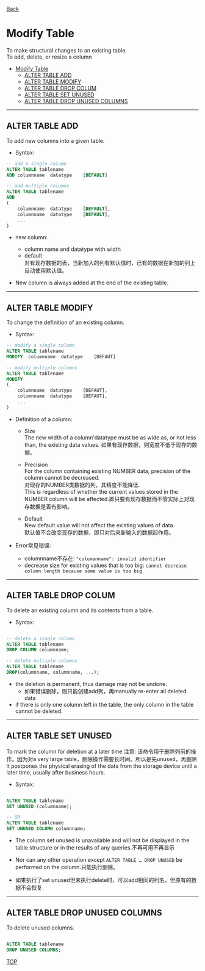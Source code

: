 [Back](../index.md)

# Modify Table

To make structural changes to an existing table.<br>To add, delete, or resize a column

- [Modify Table](#modify-table)
    - [ALTER TABLE ADD](#alter-table-add)
    - [ALTER TABLE MODIFY](#alter-table-modify)
    - [ALTER TABLE DROP COLUM](#alter-table-drop-colum)
    - [ALTER TABLE SET UNUSED](#alter-table-set-unused)
    - [ALTER TABLE DROP UNUSED COLUMNS](#alter-table-drop-unused-columns)

---

## ALTER TABLE ADD

To add new columns into a given table.

- Syntax:
```sql
-- add a single column
ALTER TABLE tablename
ADD columnname  datatype    [DEFAULT]

-- add multiple columns
ALTER TABLE tablename
ADD
(
    columnname  datatype    [DEFAULT],
    columnname  datatype    [DEFAULT],
    ...
)

```

- new column:
    - column name and datatype with width
    - default<br>对有现存数据的表，当新加入的列有默认值时，已有的数据在新加的列上自动使用默认值。

- New column is always added at the end of the existing table.

---

## ALTER TABLE MODIFY

To change the definition of an existing column.

- Syntax:
```sql
-- modify a single column
ALTER TABLE tablename
MODIFY  columnname  datatype    [DEFAUT]

-- modify multiple columns
ALTER TABLE tablename
MODIFY 
(
    columnname  datatype    [DEFAUT],
    columnname  datatype    [DEFAUT],
    ...
)

```

- Definition of a column:
    - Size<br>The new width of a column'datatype must be as wide as, or not less than, the existing data values.    如果有现存数据，则宽度不低于现存的数据。

    - Precision<br>For the column containing existing NUMBER data, precision of the column cannot be decreased.<br>对现存的NUMBER类数据的列，其精度不能降低.<br>This is regardless of whether the current values stored in the NUMBER column will be affected.即只要有现存数据而不管实际上对现存数据是否有影响。

    - Default<br>New default value will not affect the existing values of data.<br>默认值不会改变现存的数据，即只对后来新输入的数据起作用。

- Error常见错误:
    - columnname不存在: `"columanname": invalid identifier`
    - decrease size for existing values that is too big: `cannot decrease column length because some value is too big`

---

## ALTER TABLE DROP COLUM

To delete an existing column and its contents from a table.

- Syntax:
```sql

-- delete a single column
ALTER TABLE tablename
DROP COLUMN columnname;

-- delete multiple columns
ALTER TABLE tablename
DROP(columnname, columnname, ...);

```

- the deletion is permanent, thus damage may not be undone.
    - 如果错误删除，则只能创建add列，再manually re-enter all deleted data
- if there is only one column left in the table, the only column in the table cannot be deleted.

---

## ALTER TABLE SET UNUSED

To mark the column for deletion at a later time
    注意: 该命令用于删除列前的操作。因为对a very large table，删除操作需要长时间。所以是先unused，再删除
    It postpones the physical erasing of the data from the storage device until a later time, usually after business hours.


- Syntax:
```sql

ALTER TABLE tablename
SET UNUSED (columnname);

-- OR
ALTER TABLE tablename
SET UNUSED COLUMN columnname;

```

- The column set unused is unavailable and will not be displayed in the table structure or in the results of any queries.不再可用不再显示

- Nor can any other operation except `ALTER TABLE … DROP UNUSED` be performed on the column.只能执行删除。

- 如果执行了set unused但未执行delete时，可以add相同的列名，但原有的数据不会恢复.

---

## ALTER TABLE DROP UNUSED COLUMNS

To delete unused columns.

```sql

ALTER TABLE tablename
DROP UNUSED COLUMNS;

```

[TOP](#modify-table)
